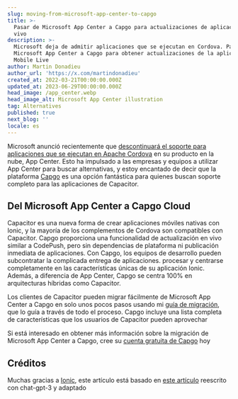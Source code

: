 ```yaml
---
slug: moving-from-microsoft-app-center-to-capgo
title: >-
  Pasar de Microsoft App Center a Capgo para actualizaciones de aplicaciones en
  vivo
description: >-
  Microsoft deja de admitir aplicaciones que se ejecutan en Cordova. Pase de
  Microsoft App Center a Capgo para obtener actualizaciones de la aplicación
  Mobile Live
author: Martin Donadieu
author_url: 'https://x.com/martindonadieu'
created_at: 2022-03-21T00:00:00.000Z
updated_at: 2023-06-29T00:00:00.000Z
head_image: /app_center.webp
head_image_alt: Microsoft App Center illustration
tag: Alternatives
published: true
next_blog: ''
locale: es
---
```


Microsoft anunció recientemente que [descontinuará el soporte para aplicaciones que se ejecutan en Apache Cordova](https://devblogsmicrosoftcom/appcenter/annunciando-apache-cordova-retirement/) en su producto en la nube, App Center. Esto ha impulsado a las empresas y equipos a utilizar App Center para buscar alternativas, y estoy encantado de decir que la plataforma [Capgo](https://capgoapp/) es una opción fantástica para quienes buscan soporte completo para las aplicaciones de Capacitor.

## Del Microsoft App Center a Capgo Cloud

Capacitor es una nueva forma de crear aplicaciones móviles nativas con Ionic, y la mayoría de los complementos de Cordova son compatibles con Capacitor. Capgo proporciona una funcionalidad de actualización en vivo similar a CodePush, pero sin dependencias de plataforma ni publicación inmediata de aplicaciones. Con Capgo, los equipos de desarrollo pueden subcontratar la complicada entrega de aplicaciones. procesar y centrarse completamente en las características únicas de su aplicación Ionic. Además, a diferencia de App Center, Capgo se centra 100% en arquitecturas híbridas como Capacitor.

Los clientes de Capacitor pueden migrar fácilmente de Microsoft App Center a Capgo en solo unos pocos pasos usando mi [guía de migración](https://capgoapp/blog/appcenter-migration/), que lo guía a través de todo el proceso. Capgo incluye una lista completa de características que los usuarios de Capacitor pueden aprovechar

Si está interesado en obtener más información sobre la migración de Microsoft App Center a Capgo, cree su [cuenta gratuita de Capgo](/regístrese/) hoy

## Créditos

Muchas gracias a [Ionic](https://ioniccom/), este artículo está basado en [este artículo](https://ionicio/blog/moving-from-microsoft-app-center-to-ionic-appflow/ ) reescrito con chat-gpt-3 y adaptado